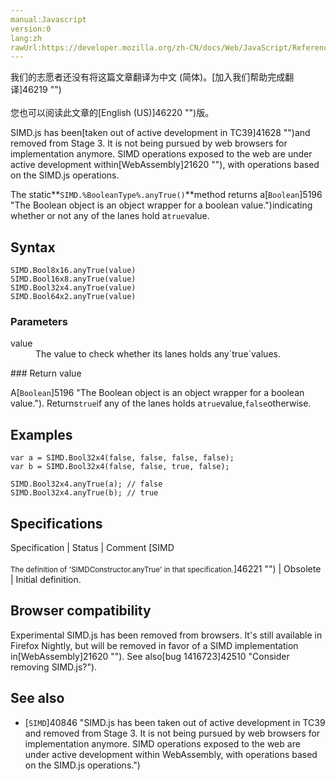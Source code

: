 ```yaml
---
manual:Javascript
version:0
lang:zh
rawUrl:https://developer.mozilla.org/zh-CN/docs/Web/JavaScript/Reference/Global_Objects/SIMD/anyTrue
---
```




<bdi>我们的志愿者还没有将这篇文章翻译为<bdi>中文 (简体)</bdi>。[加入我们帮助完成翻译]46219 "")<br></br>您也可以阅读此文章的[English (US)]46220 "")版。</bdi>






SIMD.js has been[taken out of active development in TC39]41628 "")and removed from Stage 3. It is not being pursued by web browsers for implementation anymore. SIMD operations exposed to the web are under active development within[WebAssembly]21620 ""), with operations based on the SIMD.js operations.



The static**`SIMD.%BooleanType%.anyTrue()`**method returns a[`Boolean`]5196 "The Boolean object is an object wrapper for a boolean value.")indicating whether or not any of the lanes hold a`true`value.


## Syntax<a name="Syntax"></a>

```
SIMD.Bool8x16.anyTrue(value) 
SIMD.Bool16x8.anyTrue(value) 
SIMD.Bool32x4.anyTrue(value)
SIMD.Bool64x2.anyTrue(value)

```

### Parameters<a name="Parameters"></a>
<dl><dt id=''>value</dt><dd>The value to check whether its lanes holds any`true`values.</dd></dl>
### Return value<a name="Return_value"></a>


A[`Boolean`]5196 "The Boolean object is an object wrapper for a boolean value."). Returns`true`if any of the lanes holds a`true`value,`false`otherwise.


## Examples<a name="Examples"></a>

```
var a = SIMD.Bool32x4(false, false, false, false);
var b = SIMD.Bool32x4(false, false, true, false);

SIMD.Bool32x4.anyTrue(a); // false
SIMD.Bool32x4.anyTrue(b); // true
```

## Specifications<a name="Specifications"></a>

Specification | Status | Comment 
[SIMD<br></br><small>The definition of &#39;SIMDConstructor.anyTrue&#39; in that specification.</small>]46221 "") | Obsolete | Initial definition. 


## Browser compatibility<a name="Browser_compatibility"></a>


Experimental SIMD.js has been removed from browsers. It&#39;s still available in Firefox Nightly, but will be removed in favor of a SIMD implementation in[WebAssembly]21620 ""). See also[bug 1416723]42510 "Consider removing SIMD.js?").


## See also<a name="See_also"></a>

* [`SIMD`]40846 "SIMD.js has been taken out of active development in TC39 and removed from Stage 3. It is not being pursued by web browsers for implementation anymore. SIMD operations exposed to the web are under active development within WebAssembly, with operations based on the SIMD.js operations.")



